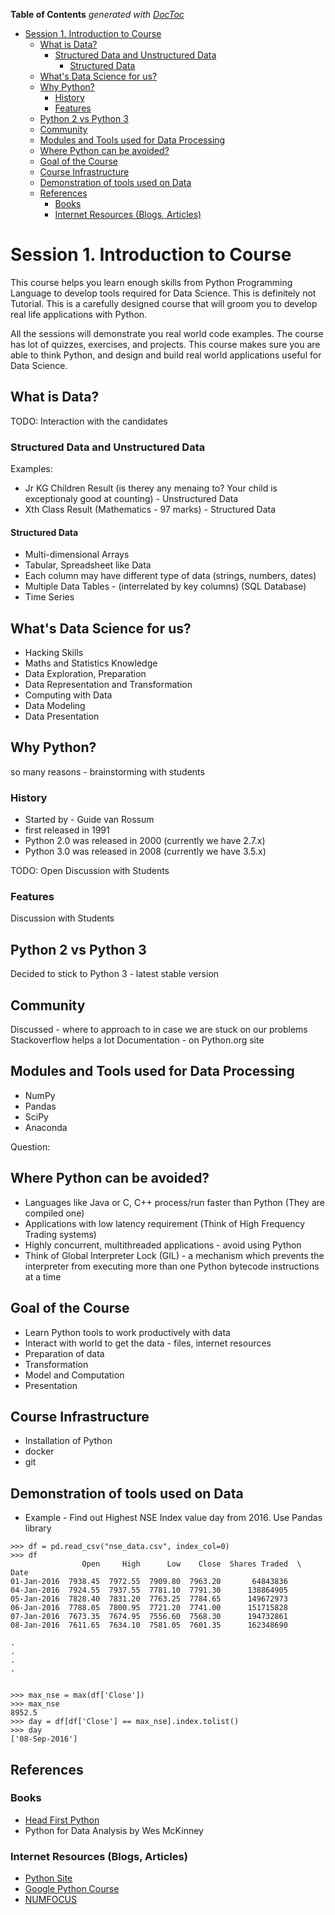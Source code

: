 **Table of Contents**  *generated with [DocToc](http://doctoc.herokuapp.com/)*

- [Session 1. Introduction to Course](#)
	- [What is Data?](#)
		- [Structured Data and Unstructured Data](#)
			- [Structured Data](#)
	- [What's Data Science for us?](#)
	- [Why Python?](#)
		- [History](#)
		- [Features](#)
	- [Python 2 vs Python 3](#)
	- [Community](#)
	- [Modules  and Tools used for Data Processing](#)
	- [Where Python can be avoided?](#)
	- [Goal of the Course](#)
	- [Course Infrastructure](#)
	- [Demonstration of tools used on Data](#)
	- [References](#)
		- [Books](#)
		- [Internet Resources (Blogs, Articles)](#)

# Session 1. Introduction to Course 

This course helps you learn enough skills from Python Programming Language to develop tools required for Data Science. This is definitely not Tutorial. This is a carefully designed course that will groom you to develop real life applications with Python.

All the sessions will demonstrate you real world code examples. The course has lot of quizzes, exercises, and projects.
This course makes sure you are able to think Python, and design and build real world applications useful for Data Science.



## What is Data? 

TODO: Interaction with the candidates 

### Structured Data and Unstructured Data 


Examples: 
* Jr KG Children Result (is therey any menaing to? Your child is exceptionaly good at counting) - Unstructured Data 
* Xth Class Result (Mathematics - 97 marks) - Structured Data 

#### Structured Data 

* Multi-dimensional Arrays 
 * Tabular, Spreadsheet like Data 
 * Each column may have different type of data (strings, numbers, dates) 
* Multiple Data Tables - (interrelated by key columns) (SQL Database) 
* Time Series 


## What's Data Science for us? 

* Hacking Skills
* Maths and Statistics Knowledge 
* Data Exploration, Preparation 
* Data Representation and Transformation 
* Computing with Data 
* Data Modeling 
* Data Presentation 

  
##  Why Python? 

so many reasons - brainstorming with students 

### History

* Started by - Guide van Rossum
* first released in 1991 
* Python 2.0 was released in  2000  (currently we have 2.7.x)   
* Python 3.0 was released in 2008  (currently we have 3.5.x) 

TODO: Open Discussion with Students 

### Features

Discussion with Students 

##  Python 2 vs Python 3  

Decided to stick to Python 3 - latest stable version 

## Community 

Discussed - where to approach to in case we are stuck on our problems 
Stackoverflow helps a lot
Documentation  - on Python.org site


## Modules and Tools used for Data Processing 
* NumPy 
* Pandas 
* SciPy 
* Anaconda 

Question: 

## Where Python can be avoided? 

* Languages like Java or C, C++ process/run faster than Python (They are compiled one)
* Applications with low latency requirement (Think of High Frequency Trading systems) 
* Highly concurrent, multithreaded applications - avoid using Python
* Think of Global Interpreter Lock  (GIL) - a mechanism which prevents the interpreter from executing more than one Python bytecode instructions at a time

## Goal of the Course

* Learn Python tools to work productively with data
* Interact with world to get the data - files, internet resources 
* Preparation of data
* Transformation 
* Model and Computation 
* Presentation 


## Course Infrastructure

* Installation of Python 
* docker 
* git

##  Demonstration of tools used on Data 

* Example - Find out Highest NSE Index value day from 2016. Use Pandas library

```
>>> df = pd.read_csv("nse_data.csv", index_col=0)
>>> df
                Open     High      Low    Close  Shares Traded  \
Date                                                             
01-Jan-2016  7938.45  7972.55  7909.80  7963.20       64843836   
04-Jan-2016  7924.55  7937.55  7781.10  7791.30      138864905   
05-Jan-2016  7828.40  7831.20  7763.25  7784.65      149672973   
06-Jan-2016  7788.05  7800.95  7721.20  7741.00      151715828   
07-Jan-2016  7673.35  7674.95  7556.60  7568.30      194732861   
08-Jan-2016  7611.65  7634.10  7581.05  7601.35      162348690   

.
.
.
.


>>> max_nse = max(df['Close'])
>>> max_nse
8952.5
>>> day = df[df['Close'] == max_nse].index.tolist()
>>> day
['08-Sep-2016']

```


## References 

### Books 

* [Head First Python](http://www.headfirstlabs.com/books/hfpython/)
* Python for Data Analysis by Wes <nop>McKinney 

### Internet Resources (Blogs, Articles) 

* [Python Site](https://www.python.org/)
* [Google Python Course](https://developers.google.com/edu/python/)
* [NUMFOCUS](http://www.numfocus.org/) 
